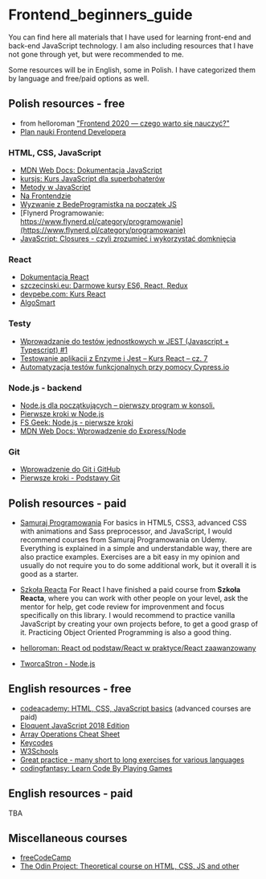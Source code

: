 # Frontend_beginners_guide
You can find here all materials that I have used for learning front-end and back-end JavaScript technology. I am also including resources that I have not gone through yet, but were recommended to me.

Some resources will be in English, some in Polish. I have categorized them by language and free/paid options as well.

## Polish resources - free

- from helloroman ["Frontend 2020 — czego warto się nauczyć?"](https://github.com/helloroman/frontend-roadmap)
- [Plan nauki Frontend Developera](https://blog.stronanowoczesna.pl/plan-nauki-frontend-developera/?fbclid=IwAR3P4q4LEMJgTGq34rUI7iSwcgnmUPXniouOjdHM9Qf4hJc8tTO73rVurwI)

### HTML, CSS, JavaScript

- [MDN Web Docs: Dokumentacja JavaScript](https://developer.mozilla.org/pl/docs/Learn/Getting_started_with_the_web/JavaScript_basics)
- [kursjs: Kurs JavaScript dla superbohaterów](https://kursjs.pl/index.php)
- [Metody w JavaScript](http://webmaster.helion.pl/starocie/jsplanet/4.html)
- [Na Frontendzie](https://www.nafrontendzie.pl/)
- [Wyzwanie z BedeProgramistka na początek JS](https://bedeprogramistka.pl/wyzwanie-javascript-od-podstaw/)
- [Flynerd Programowanie: https://www.flynerd.pl/category/programowanie](https://www.flynerd.pl/category/programowanie)
- [JavaScript: Closures - czyli zrozumieć i wykorzystać domknięcia](http://blog.nebula.us/13-javascript-closures-czyli-zrozumiec-i-wykorzystac-domkniecia)

### React

- [Dokumentacja React](https://pl.reactjs.org/)
- [szczecinski.eu: Darmowe kursy ES6, React, Redux](https://szczecinski.eu/)
- [devpebe.com: Kurs React](https://devpebe.com/kurs-react/)
- [AlgoSmart](http://www.algosmart.pl/)

### Testy

- [Wprowadzanie do testów jednostkowych w JEST (Javascript + Typescript) #1](https://solutionchaser.com/unit-testy-w-jest-testy-jednostkowe/)
- [Testowanie aplikacji z Enzyme i Jest – Kurs React – cz. 7](https://devpebe.com/2019/10/17/testowanie-aplikacji-z-enzyme-i-jest-kurs-react-cz-7/)
- [Automatyzacja testów funkcjonalnych przy pomocy Cypress.io](https://testuj.pl/blog/automatyzacja-testow-funkcjonalnych-przy-pomocy-cypress-io/)

### Node.js - backend

- [Node.js dla początkujących – pierwszy program w konsoli.](http://jsdn.pl/node-js-dla-poczatkujacych-pierwszy-program-konsoli/)
- [Pierwsze kroki w Node.js](https://geek.justjoin.it/pierwsze-kroki-w-node-js)
- [FS Geek: Node.js - pierwsze kroki](https://fsgeek.pl/post/nodejs-pierwsze-kroki/)
- [MDN Web Docs: Wprowadzenie do Express/Node](https://developer.mozilla.org/pl/docs/Learn/Server-side/Express_Nodejs/Introduction#jak_popularne_s%C4%85_node_i_express)

### Git 

- [Wprowadzenie do Git i GitHub](https://www.udemy.com/course/kurs-git-i-github-od-podstaw/)
- [Pierwsze kroki - Podstawy Git](https://git-scm.com/book/pl/v2/Pierwsze-kroki-Podstawy-Git)

## Polish resources - paid

- [Samuraj Programowania](https://websamuraj.pl/)
For basics in HTML5, CSS3, advanced CSS with animations and Sass preprocessor, and JavaScript, I would recommend courses from Samuraj Programowania on Udemy. Everything is explained in a simple and understandable way, there are also practice examples. Exercises are a bit easy in my opinion and usually do not require you to do some additional work, but it overall it is good as a starter. 

- [Szkoła Reacta](https://szkolareacta.pl/)
For React I have finished a paid course from **Szkoła Reacta**, where you can work with other people on your level, ask the mentor for help, get code review for improvenment and focus specifically on this library. I would recommend to practice vanilla JavaScript by creating your own projects before, to get a good grasp of it. Practicing Object Oriented Programming is also a good thing. 
- [helloroman: React od podstaw/React w praktyce/React zaawanzowany](https://helloroman.pl/)
- [TworcaStron - Node.js](https://tworcastron.pl/kursy/node-kurs-kompletny)

## English resources - free

- [codeacademy: HTML, CSS, JavaScript basics](https://www.codecademy.com/) (advanced courses are paid)
- [Eloquent JavaScript 2018 Edition](https://eloquentjavascript.net/)
- [Array Operations Cheat Sheet](https://devinduct.com/cheatsheet/8/array-operations?fbclid=IwAR2aX_WS7796Y2j8eRwlvnXVNgpNcFQoAbrGEEmBhXezdiprPKfhPtlmweo)
- [Keycodes](https://keycode.info/)
- [W3Schools](https://www.w3schools.com/)
- [Great practice - many short to long exercises for various languages](https://www.codewars.com/)
- [codingfantasy: Learn Code By Playing Games](https://codingfantasy.com/)

## English resources - paid

TBA

## Miscellaneous courses

- [freeCodeCamp](https://www.freecodecamp.org/)
- [The Odin Project: Theoretical course on HTML, CSS, JS and other](https://www.theodinproject.com/home)

